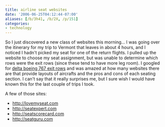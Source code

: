 ```yaml
---
title: airline seat websites
date: '2006-06-25T04:12:44-07:00'
aliases: [/b/3h41, /b/2X, /p/151]
categories:
- technology
---
```

So I just discovered a new class of websites this morning... I was going over the itinerary for my trip to Vermont that
leaves in about 4 hours, and I noticed I hadn't picked my seat for one of the return flights.  I pulled up the website
to choose my seat assignment, but was unable to determine which rows were the exit rows (since these tend to have more
leg room).  I googled for [delta boeing 767 exit rows][] and was amazed at how many websites there are that provide
layouts of aircrafts and the pros and cons of each seating section.  I can't say that it really surprises me, but I sure
wish I would have known this for the last couple of trips I took.

A few of those sites:

- <http://lovemyseat.com>
- <http://seatexpert.com>
- <http://seatscorecard.com>
- <http://seatguru.com>

[delta boeing 767 exit rows]: http://www.google.com/search?q=delta+boeing+767+exit+rows
